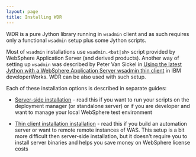 ```yaml
---
layout: page
title: Installing WDR
---
```


WDR is a pure Jython library running in `wsadmin` client and as such requires only a functional `wsadmin` setup plus some Jython scripts.

Most of `wsadmin` installations use `wsadmin.<bat|sh>` script provided by WebSphere Application Server (and derived products). Another way of setting up `wsadmin` was described by Peter Van Sickel in [Using the latest Jython with a WebSphere Application Server wsadmin thin client](http://www.ibm.com/developerworks/websphere/library/techarticles/1207_vansickel/1207_vansickel.html) in IBM developerWorks. WDR can be also used with such setup.

Each of these installation options is described in separate guides:

* [Server-side installation](install_server.html) - read this if you want to run your scripts on the deployment manager (or standalone server) or if you are developer and want to manage your local WebSphere test environment

* [Thin client installation installation](install_thin_client.html) - read this if you build an automation server or want to remote remote instances of WAS. This setup is a bit more difficult then server-side installation, but it doesn't require you to install server binaries and helps you save money on WebSphere license costs
